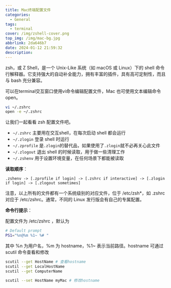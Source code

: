 ```yaml
---
title: Mac终端配置文件
categories:
  - General
tags:
  - terminal
cover: /img/zshell-cover.png
top_img: /img/mac-bg.jpg
abbrlink: 2da646b7
date: 2024-01-12 21:59:32
description:
---
```


zsh，或 Z Shell，是一个 Unix-Like 系统（如 macOS 或 Linux）下的 shell 命令行解释器。它支持强大的自动补全能力，拥有丰富的插件，具有高可定制性，而且与 bash 充分兼容。

可以在terminal交互窗口使用vi命令编辑配置文件，Mac 也可使用文本编辑命令 open。

```sh
vi ~/.zshrc
open -e ~/.zshrc
```

让我们一起看看 zsh 配置文件吧。

- `~/.zshrc` 主要用在交互shell，在每次启动 shell 都会运行
- `~/.zlogin` 登录 shell 时运行
- `~/.zprofile` 是`.zlogin`的替代品，如果使用了`.zlogin`就不必再关心此文件
- `~/.zlogout` 退出 shell 的时候读取，用于做一些清理工作
- `~/.zshenv` 用于设置环境变量，在任何场景下都能被读取

**读取顺序**：

`.zshenv -> [.zprofile if login] -> [.zshrc if interactive] -> [.zlogin if login] -> [.zlogout sometimes]`

注意，以上所有的文件都有一个系统级别的对应文件，位于 /etc/zsh*，如 .zshrc 对应于 /etc/zshrc。通常，不同的 Linux 发行版会有自己的专属配置。

**命令行提示**：

配置文件为 /etc/zshrc ，默认为

```sh
# Default prompt
PS1="%n@%m %1~ %# "
```

其中 %n 为用户名，%m 为 hostname，%1~ 表示当前路径。hostname 可通过 scutil 命令查看和修改

```sh
scutil --get HostName # 查看hostname
scutil --get LocalHostName
scutil --get ComputerName

scutil --set HostName myMac # 修改hostname
```

